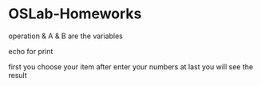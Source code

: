 # OSLab-Homeworks
operation & A & B are the variables

echo for print

first you choose your item after enter your numbers at last you will see the result
